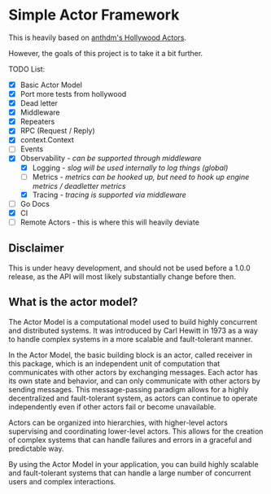 # Simple Actor Framework

This is heavily based on [anthdm's Hollywood Actors](https://github.com/anthdm/hollywood).

However, the goals of this project is to take it a bit further.

TODO List:

* [x] Basic Actor Model
* [x] Port more tests from hollywood
* [x] Dead letter
* [x] Middleware
* [x] Repeaters
* [x] RPC (Request / Reply)
* [x] context.Context
* [ ] Events
* [x] Observability - *can be supported through middleware*
  * [x] Logging - *slog will be used internally to log things (global)*
  * [ ] Metrics - *metrics can be hooked up, but need to hook up engine metrics / deadletter metrics*
  * [x] Tracing - *tracing is supported via middleware*
* [ ] Go Docs
* [x] CI
* [ ] Remote Actors - this is where this will heavily deviate

## Disclaimer

This is under heavy development, and should not be used before a 1.0.0 release, as the API will most likely substantially change before then.

## What is the actor model?

The Actor Model is a computational model used to build highly concurrent and distributed systems. It was introduced by Carl Hewitt in 1973 as a way to handle complex systems in a more scalable and fault-tolerant manner.

In the Actor Model, the basic building block is an actor, called receiver in this package, which is an independent unit of computation that communicates with other actors by exchanging messages. Each actor has its own state and behavior, and can only communicate with other actors by sending messages. This message-passing paradigm allows for a highly decentralized and fault-tolerant system, as actors can continue to operate independently even if other actors fail or become unavailable.

Actors can be organized into hierarchies, with higher-level actors supervising and coordinating lower-level actors. This allows for the creation of complex systems that can handle failures and errors in a graceful and predictable way.

By using the Actor Model in your application, you can build highly scalable and fault-tolerant systems that can handle a large number of concurrent users and complex interactions.
